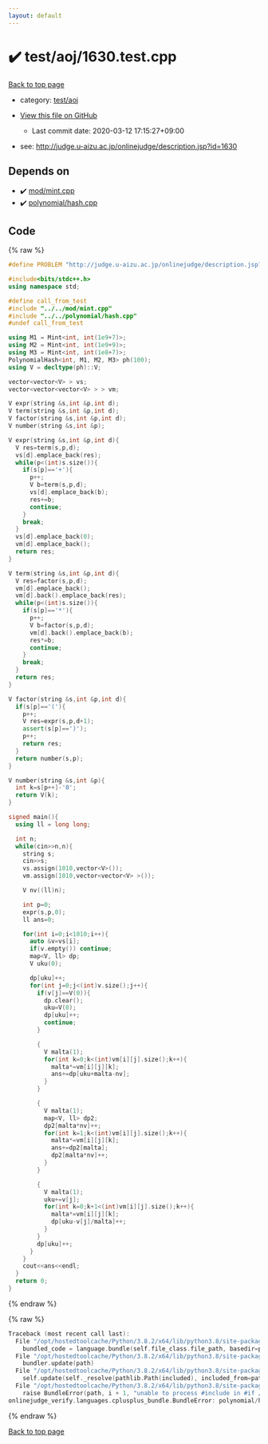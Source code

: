 ```yaml
---
layout: default
---
```


<!-- mathjax config similar to math.stackexchange -->
<script type="text/javascript" async
  src="https://cdnjs.cloudflare.com/ajax/libs/mathjax/2.7.5/MathJax.js?config=TeX-MML-AM_CHTML">
</script>
<script type="text/x-mathjax-config">
  MathJax.Hub.Config({
    TeX: { equationNumbers: { autoNumber: "AMS" }},
    tex2jax: {
      inlineMath: [ ['$','$'] ],
      processEscapes: true
    },
    "HTML-CSS": { matchFontHeight: false },
    displayAlign: "left",
    displayIndent: "2em"
  });
</script>

<script type="text/javascript" src="https://cdnjs.cloudflare.com/ajax/libs/jquery/3.4.1/jquery.min.js"></script>
<script src="https://cdn.jsdelivr.net/npm/jquery-balloon-js@1.1.2/jquery.balloon.min.js" integrity="sha256-ZEYs9VrgAeNuPvs15E39OsyOJaIkXEEt10fzxJ20+2I=" crossorigin="anonymous"></script>
<script type="text/javascript" src="../../../assets/js/copy-button.js"></script>
<link rel="stylesheet" href="../../../assets/css/copy-button.css" />


# :heavy_check_mark: test/aoj/1630.test.cpp

<a href="../../../index.html">Back to top page</a>

* category: <a href="../../../index.html#0d0c91c0cca30af9c1c9faef0cf04aa9">test/aoj</a>
* <a href="{{ site.github.repository_url }}/blob/master/test/aoj/1630.test.cpp">View this file on GitHub</a>
    - Last commit date: 2020-03-12 17:15:27+09:00


* see: <a href="http://judge.u-aizu.ac.jp/onlinejudge/description.jsp?id=1630">http://judge.u-aizu.ac.jp/onlinejudge/description.jsp?id=1630</a>


## Depends on

* :heavy_check_mark: <a href="../../../library/mod/mint.cpp.html">mod/mint.cpp</a>
* :heavy_check_mark: <a href="../../../library/polynomial/hash.cpp.html">polynomial/hash.cpp</a>


## Code

<a id="unbundled"></a>
{% raw %}
```cpp
#define PROBLEM "http://judge.u-aizu.ac.jp/onlinejudge/description.jsp?id=1630"

#include<bits/stdc++.h>
using namespace std;

#define call_from_test
#include "../../mod/mint.cpp"
#include "../../polynomial/hash.cpp"
#undef call_from_test

using M1 = Mint<int, int(1e9+7)>;
using M2 = Mint<int, int(1e9+9)>;
using M3 = Mint<int, int(1e8+7)>;
PolynomialHash<int, M1, M2, M3> ph(100);
using V = decltype(ph)::V;

vector<vector<V> > vs;
vector<vector<vector<V> > > vm;

V expr(string &s,int &p,int d);
V term(string &s,int &p,int d);
V factor(string &s,int &p,int d);
V number(string &s,int &p);

V expr(string &s,int &p,int d){
  V res=term(s,p,d);
  vs[d].emplace_back(res);
  while(p<(int)s.size()){
    if(s[p]=='+'){
      p++;
      V b=term(s,p,d);
      vs[d].emplace_back(b);
      res+=b;
      continue;
    }
    break;
  }
  vs[d].emplace_back(0);
  vm[d].emplace_back();
  return res;
}

V term(string &s,int &p,int d){
  V res=factor(s,p,d);
  vm[d].emplace_back();
  vm[d].back().emplace_back(res);
  while(p<(int)s.size()){
    if(s[p]=='*'){
      p++;
      V b=factor(s,p,d);
      vm[d].back().emplace_back(b);
      res*=b;
      continue;
    }
    break;
  }
  return res;
}

V factor(string &s,int &p,int d){
  if(s[p]=='('){
    p++;
    V res=expr(s,p,d+1);
    assert(s[p]==')');
    p++;
    return res;
  }
  return number(s,p);
}

V number(string &s,int &p){
  int k=s[p++]-'0';
  return V(k);
}

signed main(){
  using ll = long long;

  int n;
  while(cin>>n,n){
    string s;
    cin>>s;
    vs.assign(1010,vector<V>());
    vm.assign(1010,vector<vector<V> >());

    V nv((ll)n);

    int p=0;
    expr(s,p,0);
    ll ans=0;

    for(int i=0;i<1010;i++){
      auto &v=vs[i];
      if(v.empty()) continue;
      map<V, ll> dp;
      V uku(0);

      dp[uku]++;
      for(int j=0;j<(int)v.size();j++){
        if(v[j]==V(0)){
          dp.clear();
          uku=V(0);
          dp[uku]++;
          continue;
        }

        {
          V malta(1);
          for(int k=0;k<(int)vm[i][j].size();k++){
            malta*=vm[i][j][k];
            ans+=dp[uku+malta-nv];
          }
        }

        {
          V malta(1);
          map<V, ll> dp2;
          dp2[malta*nv]++;
          for(int k=1;k<(int)vm[i][j].size();k++){
            malta*=vm[i][j][k];
            ans+=dp2[malta];
            dp2[malta*nv]++;
          }
        }

        {
          V malta(1);
          uku+=v[j];
          for(int k=0;k+1<(int)vm[i][j].size();k++){
            malta*=vm[i][j][k];
            dp[uku-v[j]/malta]++;
          }
        }
        dp[uku]++;
      }
    }
    cout<<ans<<endl;
  }
  return 0;
}

```
{% endraw %}

<a id="bundled"></a>
{% raw %}
```cpp
Traceback (most recent call last):
  File "/opt/hostedtoolcache/Python/3.8.2/x64/lib/python3.8/site-packages/onlinejudge_verify/docs.py", line 340, in write_contents
    bundled_code = language.bundle(self.file_class.file_path, basedir=pathlib.Path.cwd())
  File "/opt/hostedtoolcache/Python/3.8.2/x64/lib/python3.8/site-packages/onlinejudge_verify/languages/cplusplus.py", line 168, in bundle
    bundler.update(path)
  File "/opt/hostedtoolcache/Python/3.8.2/x64/lib/python3.8/site-packages/onlinejudge_verify/languages/cplusplus_bundle.py", line 282, in update
    self.update(self._resolve(pathlib.Path(included), included_from=path))
  File "/opt/hostedtoolcache/Python/3.8.2/x64/lib/python3.8/site-packages/onlinejudge_verify/languages/cplusplus_bundle.py", line 281, in update
    raise BundleError(path, i + 1, "unable to process #include in #if / #ifdef / #ifndef other than include guards")
onlinejudge_verify.languages.cplusplus_bundle.BundleError: polynomial/hash.cpp: line 8: unable to process #include in #if / #ifdef / #ifndef other than include guards

```
{% endraw %}

<a href="../../../index.html">Back to top page</a>

